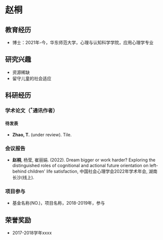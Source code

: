 # 赵桐

## 教育经历
- 博士：2021年-今，华东师范大学，心理与认知科学学院，应用心理学专业


## 研究兴趣
- 资源稀缺
- 留守儿童的社会适应

## 科研经历
### 学术论文（<sup>*</sup>通讯作者）
#### **待发表**
- **Zhao, T.** (under review). Tile.


### 会议报告
- **赵桐**, 杨莹, 崔丽娟. (2022). Dream bigger or work harder? Exploring the distinguished roles of cognitional and actional future orientation on left-behind children' life satisfaction, 中国社会心理学会2022年学术年会, 湖南长沙(线上).


### 项目参与
- 基金名称(NO.)，项目名称，2018-2019年，参与

## 荣誉奖励
- 2017-2018学年xxxx


